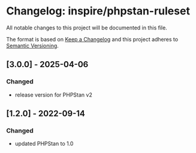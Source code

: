 # Changelog: inspire/phpstan-ruleset
All notable changes to this project will be documented in this file.

The format is based on [Keep a Changelog](http://keepachangelog.com/en/1.0.0/)
and this project adheres to [Semantic Versioning](http://semver.org/spec/v2.0.0.html).

## [3.0.0] - 2025-04-06
### Changed
- release version for PHPStan v2

## [1.2.0] - 2022-09-14
### Changed
- updated PHPStan to 1.0
